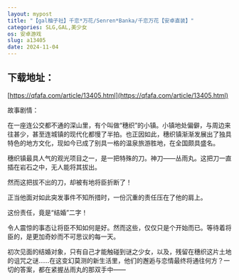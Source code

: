 ```yaml
---
layout: mypost
title: "【gal柚子社】千恋*万花/Senren*Banka/千恋万花【安卓直装】"
categories: SLG,GAL,美少女
os: 安卓游戏
slug: a13405
date: 2024-11-04
---
```


## 下载地址：

[https://qfafa.com/article/13405.html](https://qfafa.com/article/13405.html)

故事剧情：

在一座连公交都不通的深山里，有个叫做“穗织”的小镇。小镇地处偏僻，与周边来往甚少，甚至连城镇的现代化都慢了半拍。也正因如此，穗织镇渐渐发展出了独具特色的地方文化，现如今已成了别具一格的温泉旅游胜地，在全国颇具盛名。

穗织镇最具人气的观光项目之一，是一把特殊的刀。神刀——丛雨丸。这把刀一直插在岩石之中，无人能将其拔出。

然而这把拔不出的刀，却被有地将臣折断了！

正当他面对如此突发事件不知所措时，一份沉重的责任压在了他的肩上。

这份责任，竟是“结婚”二字！

令人震惊的事态让将臣不知如何是好。然而这些，仅仅只是个开始而已。等待着将臣的，是更加奇妙而不可思议的每一天。

初次见面的结婚对象，只有自己才能触碰到谜之少女，以及，残留在穗织这片土地的诅咒之谜……在这变幻莫测的新生活里，他们的邂逅与恋情最终将通往何方？一切的答案，都在紧握丛雨丸的那双手中——